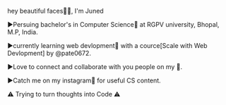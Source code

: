 hey beautiful faces👋🏿, I'm Juned 

▶️Persuing bachelor's in Computer Science🚀 at RGPV university, Bhopal, M.P, India.

▶️currently learning web devlopment🚀 with a cource[Scale with Web Devlopment] by @pate0672.

▶️Love to connect and collaborate with you people on my 🚀.

▶️Catch me on my instagram🚀 for useful CS content.

⚠️ Trying to turn thoughts into Code ⚠️
